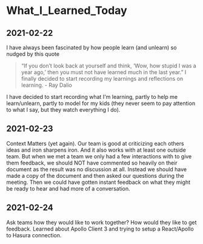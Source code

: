 # What_I_Learned_Today
## 2021-02-22
I have always been fascinated by how people learn (and unlearn) so nudged by this quote 
>“If you don’t look back at yourself and think, ‘Wow, how stupid I was a year ago,’ then you must not have learned much in the last year.” 
>I finally decided to start recording my learnings and reflections on learning. - Ray Dalio

I have decided to start recording what I'm learning, partly to help me learn/unlearn, partly to model for my kids (they never seem to pay attention to what I say, but they watch everything I do).

## 2021-02-23
Context Matters (yet again).  Our team is good at criticizing each others ideas and iron sharpens iron.  And it also works with at least one outside team.  But when we met a team we only had a few interactions with to give them feedback, we should NOT have commented so heavily on their document as the result was no discussion at all.   Instead we should have made a copy of the document and then asked our questions during the meeting.  Then we could have gotten instant feedback on what they might be ready to hear and had more of a conversation.

## 2021-02-24
Ask teams how they would like to work together? How would they like to get feedback.
Learned about Apollo Client 3 and trying to setup a React/Apollo to Hasura connection.
